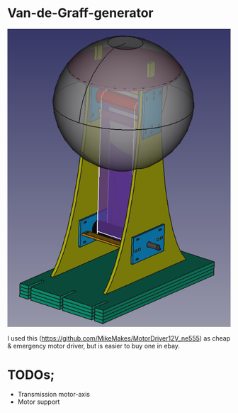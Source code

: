 # Van-de-Graff-generator
![alt text](https://github.com/MikeMakes/Van-de-Graff-generator/blob/master/All.png)

I used this (https://github.com/MikeMakes/MotorDriver12V_ne555) as cheap & emergency motor driver, but is easier to buy one in ebay.

# TODOs;
* Transmission motor-axis
* Motor support
